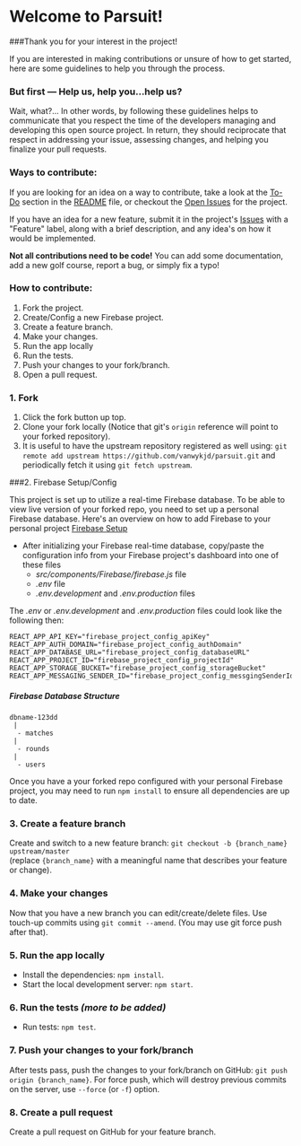 # Welcome to Parsuit!

###Thank you for your interest in the project!  

If you are interested in making contributions or unsure of how to get started, here are some guidelines to help you through the process.


### But first — Help us, help you...help us?

Wait, what?... In other words, by following these guidelines helps to communicate that you respect the time of the developers managing and developing this open source project. In return, they should reciprocate that respect in addressing your issue, assessing changes, and helping you finalize your pull requests.

### Ways to contribute:

If you are looking for an idea on a way to contribute, take a look at the [To-Do](https://github.com/vanwykjd/parsuit#to-do) section in the [README](https://github.com/vanwykjd/parsuit#parsuit) file, or checkout the [Open Issues](https://github.com/vanwykjd/parsuit/issues) for the project. 

If you have an idea for a new feature, submit it in the project's [Issues](https://github.com/vanwykjd/parsuit/issues) with a "Feature" label, along with a brief description, and any idea's on how it would be implemented.

**Not all contributions need to be code!** You can add some documentation, add a new golf course,  report a bug, or simply fix a typo! 


### How to contribute:

1. Fork the project.
1. Create/Config a new Firebase project.
1. Create a feature branch.
1. Make your changes.
1. Run the app locally
1. Run the tests.
1. Push your changes to your fork/branch.
1. Open a pull request.

### 1. Fork

1. Click the fork button up top.
1. Clone your fork locally (Notice that git's `origin` reference will point to your forked repository).
1. It is useful to have the upstream repository registered as well using: `git remote add upstream https://github.com/vanwykjd/parsuit.git` and periodically fetch it using `git fetch upstream`.

###2. Firebase Setup/Config

This project is set up to utilize a real-time Firebase database. To be able to view live version of your forked repo, you need to set up a personal Firebase database. Here's an overview on how to add Firebase to your personal project [Firebase Setup](https://firebase.google.com/docs/database/web/start)

* After initializing your Firebase real-time database, copy/paste the configuration info from your Firebase project's dashboard into one of these files
  * *src/components/Firebase/firebase.js* file
  * *.env* file
  * *.env.development* and *.env.production* files

The *.env* or *.env.development* and *.env.production* files could look like the following then:

```
REACT_APP_API_KEY="firebase_project_config_apiKey"
REACT_APP_AUTH_DOMAIN="firebase_project_config_authDomain"
REACT_APP_DATABASE_URL="firebase_project_config_databaseURL"
REACT_APP_PROJECT_ID="firebase_project_config_projectId"
REACT_APP_STORAGE_BUCKET="firebase_project_config_storageBucket"
REACT_APP_MESSAGING_SENDER_ID="firebase_project_config_messgingSenderId"
```

##### Firebase Database Structure
```
dbname-123dd
 |
  - matches
 |
  - rounds
 |
  - users
```

Once you have a your forked repo configured with your personal Firebase project, you may need to run `npm install` to ensure all dependencies are up to date. 


### 3. Create a feature branch

Create and switch to a new feature branch: `git checkout -b {branch_name} upstream/master`  
(replace `{branch_name}` with a meaningful name that describes your feature or change).

### 4. Make your changes

Now that you have a new branch you can edit/create/delete files. Use touch-up commits using `git commit --amend`. (You may use git force push after that).

### 5. Run the app locally

- Install the dependencies: `npm install`.
- Start the local development server: `npm start`.

### 6. Run the tests  *(more to be added)*

- Run tests: `npm test`.

### 7. Push your changes to your fork/branch

After tests pass, push the changes to your fork/branch on GitHub: `git push origin {branch_name}`. For force push, which will destroy previous commits on the server, use `--force` (or `-f`) option.

### 8. Create a pull request

Create a pull request on GitHub for your feature branch.